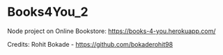 # Books4You_2
Node project on Online Bookstore: https://books-4-you.herokuapp.com/

Credits: Rohit Bokade - https://github.com/bokaderohit98
